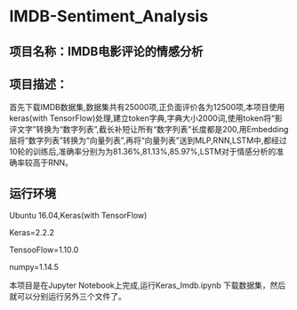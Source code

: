 # IMDB-Sentiment_Analysis #
## 项目名称：IMDB电影评论的情感分析 ##
## 项目描述： ##
首先下载IMDB数据集,数据集共有25000项,正负面评价各为12500项,本项目使用keras(with TensorFlow)处理,建立token字典,字典大小2000词,使用token将“影评文字”转换为“数字列表”,截长补短让所有“数字列表”长度都是200,用Embedding层将“数字列表”转换为“向量列表”,再将“向量列表”送到MLP,RNN,LSTM中,都经过10轮的训练后,准确率分别为为81.36%,81.13%,85.97%,LSTM对于情感分析的准确率较高于RNN。


## 运行环境 ##
Ubuntu 16.04,Keras(with TensorFlow)

Keras=2.2.2

TensooFlow=1.10.0

numpy=1.14.5


本项目是在Jupyter Notebook上完成,运行Keras_Imdb.ipynb 下载数据集，然后就可以分别运行另外三个文件了。

